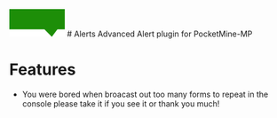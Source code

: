 <img src = "https://github.com/hachkingtohach1/Alerts/blob/master/icon.png" width="100" height="50" alt="" />
# Alerts
Advanced Alert plugin for PocketMine-MP

# Features
- You were bored when broacast out too many forms to repeat in the console please take it if you see it or thank you much!

